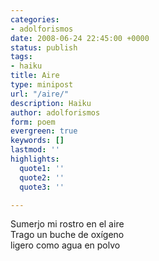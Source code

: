 ```yaml
---
categories:
- adolforismos
date: 2008-06-24 22:45:00 +0000
status: publish
tags:
- haiku
title: Aire
type: minipost
url: "/aire/"
description: Haiku
author: adolforismos
form: poem
evergreen: true
keywords: []
lastmod: ''
highlights:
  quote1: ''
  quote2: ''
  quote3: ''

---
```

Sumerjo mi rostro en el aire<br /> 
Trago un buche de oxígeno<br />
ligero como agua en polvo
